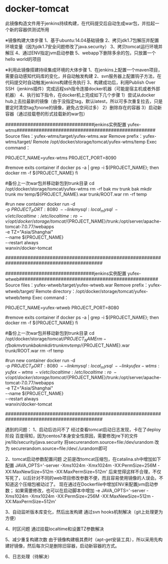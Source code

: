 # docker-tomcat
此镜像构造文件用于jenkins持续构建，在代码提交后自动生成war包，并拉起一个新的容器供测试所用

※镜像构建大体步骤
1、基于ubuntu:14.04基础镜像
2、拷贝jdk1.7包解压并配置环境变量（因为jdk1.7安全问题修改了java.security）
3、拷贝tomcat运行环境并解压
4、通过ENV指定jvm启动参数
5、webapp下删除多余的包，只放置一个hello world的项目

※利用此镜像搭建持续集成环境的大体步骤
1、在jenkins上配置一个maven项目，需要自动感知代码库的变化，并自动触发构建
2、svn服务器上配置钩子方法，在代码提交时自动触发jenkins构建任务执行
3、构建成功后，利用Publish Over SSH（jenkins插件）完成远程ssh指令连接docker机器（可能是宿主机或者外部机器）
4、执行如下指令，在docker机上完成如下几个步骤
	1）尝试从docker hub上去拉最新的镜像（由于没指定tag，默认latest，所以可多次重复拉去，只是要定时清空tag为none的镜像，避免占空间过多）
	2）删除存在的容器
	3）启动新容器（通过挂载卷的形式挂载新的war包）

################################jenkins实例配置 yufex-wtms##################################################
Source files：yufex-wtms/target/yufex-wtms.war
Remove prefix：yufex-wtms/target/
Remote /opt/docker/storage/tomcat/yufex-wtms/temp
Exec command：

PROJECT_NAME=yufex-wtms
PROJECT_PORT=8090

#remove exits container
if docker ps -a | grep -i ${PROJECT_NAME}; then
	docker rm -f ${PROJECT_NAME}
fi

#备份上一次war包并移动新包到trunk目录
cd /opt/docker/storage/tomcat/yufex-wtms
rm -rf bak
mv trunk bak
mkdir trunk
mv temp/${PROJECT_NAME}.war trunk/ROOT.war
rm -rf temp

#run new container
docker run -d \
-p ${PROJECT_PORT}:8080 \
--link mysql:local_mysql \
-v /etc/localtime:/etc/localtime:ro \
-v /opt/docker/storage/tomcat/${PROJECT_NAME}/trunk:/opt/server/apache-tomcat-7.0.77/webapps \
-e TZ="Asia/Shanghai" \
--name ${PROJECT_NAME} \
--restart always \
wanxin/docker-tomcat

###########################################################################################

################################jenkins实例配置 yufex-wtweb##################################################
Source files：yufex-wtweb/target/yufex-wtweb.war
Remove prefix：yufex-wtweb/target/
Remote directory：/opt/docker/storage/tomcat/yufex-wtweb/temp
Exec command：

PROJECT_NAME=yufex-wtweb
PROJECT_PORT=8080

#remove exits container
if docker ps -a | grep -i ${PROJECT_NAME}; then
	docker rm -f ${PROJECT_NAME}
fi

#备份上一次war包并移动新包到trunk目录
cd /opt/docker/storage/tomcat/${PROJECT_NAME}
rm -rf bak
mv trunk bak
mkdir trunk
mv temp/${PROJECT_NAME}.war trunk/ROOT.war
rm -rf temp

#run new container
docker run -d \
-p ${PROJECT_PORT}:8080 \
--link mysql:local_mysql \
--link yufex-wtms:yufex-wtms \
-v /etc/localtime:/etc/localtime:ro \
-v /opt/docker/storage/tomcat/${PROJECT_NAME}/trunk:/opt/server/apache-tomcat-7.0.77/webapps \
-e TZ="Asia/Shanghai" \
--name ${PROJECT_NAME} \
--restart always \
wanxin/docker-tomcat

###########################################################################################

遇到的问题：
1、启动后访问不了
经过查看tomcat启动日志发现，卡在了deploy阶段
百度得知，因为centos7本身安全性原因，需要修改jre下的文件jre/lib/security/java.security
将securerandom.source=file:/dev/urandom 改为 securerandom.source=file:/dev/./urandom即可

2、tomcat启动参数配置问题
之前是改tomcat压缩包，在catalina.sh中增加如下配置
JAVA_OPTS='-server -Xms1024m -Xmx1024m -XX:PermSize=256M -XX:MaxNewSize=512m -XX:MaxPermSize=512m'
后来觉得这样不合理，不仅写死了，以后针对不同的web项目修改参数不便，而且容易使用镜像的人误会。不知道这个压缩包被动过了。
现在通过在Dockerfile中增加ENV来配置jvm启动参数；
如果需要修改，也可以在启动脚本中增加
-e JAVA_OPTS='-server -Xms1024m -Xmx1024m -XX:PermSize=256M -XX:MaxNewSize=512m -XX:MaxPermSize=512m'


3、自动监听版本库变化，然后出发构建
通过svn hooks机制解决（git上处理更为方便）

4、时区问题
通过挂载localtime和设置TZ参数解决

5、减少重复构建次数
由于镜像构建极其费时（apt-get安装工具），所以采用先构建好镜像，然后每次只是删除旧容器，启动新容器的方式。

6、日志处理（待解决）